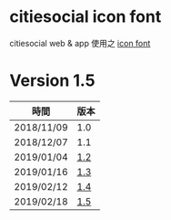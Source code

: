 # citiesocial icon font

citiesocial web & app 使用之 [icon font](https://citiesocial.github.io/cs-icon-fonts/)

# Version 1.5
| 時間 | 版本 |
|--|--|
| 2018/11/09 | 1.0 |
| 2018/12/07 | 1.1 |
| 2019/01/04 | [1.2](https://github.com/citiesocial/cs-icon-fonts/releases/tag/v1.2) |
| 2019/01/16 | [1.3](https://github.com/citiesocial/cs-icon-fonts/releases/tag/v1.3) |
| 2019/02/12 | [1.4](https://github.com/citiesocial/cs-icon-fonts/releases/tag/v1.4) |
| 2019/02/18 | [1.5](https://github.com/citiesocial/cs-icon-fonts/releases/tag/v1.5) |